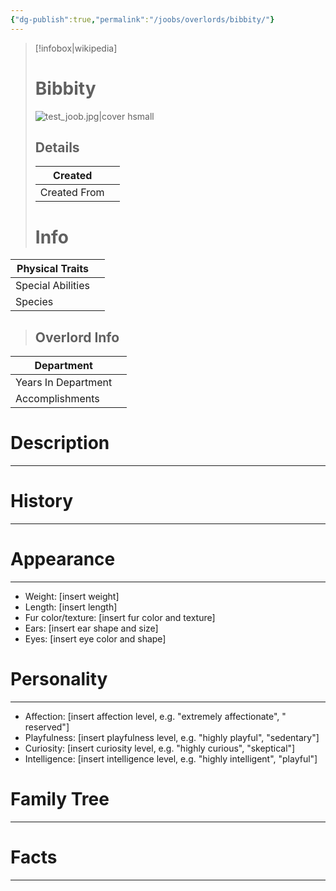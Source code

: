 ```yaml
---
{"dg-publish":true,"permalink":"/joobs/overlords/bibbity/"}
---
```


>[!infobox|wikipedia]
># Bibbity
>![test_joob.jpg|cover hsmall](/img/user/Meta/Images/test_joob.jpg)
>## Details
>
>| Created      |     |
>| ------------ | --- |
>| Created From |     |
># Info
| Physical Traits   |     |
| --------------------- | --- |
| Special Abilities |     |
| Species               |     |
>## Overlord Info
| Department          |     |
| ------------------- | --- |
| Years In Department |     |
|Accomplishments     |     |
# Description
---

# History
---

# Appearance
---
* Weight: [insert weight]
* Length: [insert length]
* Fur color/texture: [insert fur color and texture]
* Ears: [insert ear shape and size]
* Eyes: [insert eye color and shape]
# Personality
---
* Affection: [insert affection level, e.g. "extremely affectionate", " reserved"]
* Playfulness: [insert playfulness level, e.g. "highly playful", "sedentary"]
* Curiosity: [insert curiosity level, e.g. "highly curious", "skeptical"]
* Intelligence: [insert intelligence level, e.g. "highly intelligent", "playful"]
# Family Tree
---

# Facts
---
